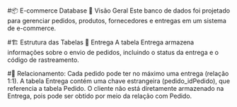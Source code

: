 #📦 E-commerce Database
📖 Visão Geral
Este banco de dados foi projetado para gerenciar pedidos, produtos, fornecedores e entregas em um sistema de e-commerce.

#🏗️ Estrutura das Tabelas
📌 Entrega
A tabela Entrega armazena informações sobre o envio de pedidos, incluindo o status da entrega e o código de rastreamento.

#🔹 Relacionamento:
Cada pedido pode ter no máximo uma entrega (relação 1:1).
A tabela Entrega contém uma chave estrangeira (pedido_idPedido), que referencia a tabela Pedido.
O cliente não está diretamente armazenado na Entrega, pois pode ser obtido por meio da relação com Pedido.
